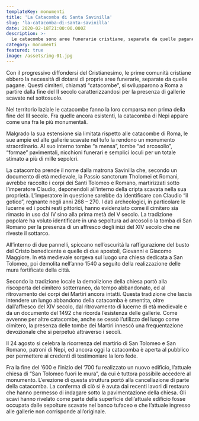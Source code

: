 ```yaml
---
templateKey: monumenti
title: 'La Catacomba di Santa Savinilla'
slug: 'la-catacomba-di-santa-savinilla'
date: 2020-02-18T21:00:00.000Z
description: >-
  Le catacombe sono aree funerarie cristiane, separate da quelle pagane. Si svilupparono a Roma a partire dalla fine del II secolo caratterizzandosi per la presenza di gallerie scavate nel sottosuolo. Le Catacombe di Santa Savinilla presenti a Nepi sono tra le più straordinarie del Lazio.
category: monumenti
featured: true
image: /assets/img-01.jpg
---
```

Con il progressivo diffondersi del Cristianesimo, le prime comunità cristiane ebbero la necessità di dotarsi di proprie aree funerarie, separate da quelle pagane. Questi cimiteri, chiamati “catacombe”, si svilupparono a Roma a partire dalla fine del II secolo caratterizzandosi per la presenza di gallerie scavate nel sottosuolo.

Nel territorio laziale le catacombe fanno la loro comparsa non prima della fine del III secolo. Fra quelle ancora esistenti, la catacomba di Nepi appare come una fra le più monumentali.

Malgrado la sua estensione sia limitata rispetto alle catacombe di Roma, le sue ampie ed alte gallerie scavate nel tufo la rendono un monumento straordinario.
Al suo interno tombe “a mensa”, tombe “ad arcosolio”,  “formae” pavimentali,     nicchioni
funerari e semplici loculi per un totale stimato a più di mille sepolcri.

La catacomba prende il nome dalla matrona Savinilla che, secondo un documento di età medievale, la Passio sanctorum Tholomei et Romani, avrebbe raccolto i corpi dei Santi Tolomeo e Romano, martirizzati sotto l’imperatore Claudio, deponendoli all’interno della cripta scavata nella sua proprietà. L’imperatore in questione  sarebbe da  identificare con Claudio “il gotico”, regnante negli anni 268 – 270.  I dati archeologici, in particolare le lucerne ed i pochi resti pittorici, hanno evidenziato come il cimitero sia rimasto in uso dal IV sino alla prima metà del V secolo. La tradizione popolare ha voluto identificare in una sepoltura ad arcosolio la tomba di San Romano per la presenza di un affresco degli inizi del XIV secolo che ne riveste il sottarco.

All’interno di due pannelli, spiccano nell’oscurità la raffigurazione del busto del Cristo benedicente  e quelle di due apostoli, Giovanni e Giacomo Maggiore. In età medievale sorgeva sul luogo una chiesa dedicata a San Tolomeo, poi demolita nell’anno 1540 a seguito della realizzazione delle mura fortificate della città.

Secondo la tradizione locale la demolizione della chiesa portò alla riscoperta del cimitero sotterraneo, da tempo abbandonato, ed al ritrovamento dei corpi dei Martiri ancora intatti. Questa tradizione che lascia intendere un lungo abbandono della catacomba è  smentita, oltre dall’affresco del XIV secolo, dal ritrovamento di lucerne di età medievale e  da un documento del 1492 che ricorda l’esistenza delle gallerie.
Come avvenne per altre catacombe, anche se cessò l’utilizzo del luogo come cimitero, la presenza delle tombe dei Martiri innescò una frequentazione devozionale che si perpetuò attraverso i secoli.

Il 24 agosto si celebra la ricorrenza del martirio di San Tolomeo e San Romano, patroni di Nepi, ed ancora oggi la catacomba è aperta al pubblico per permettere ai credenti di testimoniare la loro fede.

Fra la fine del ‘600 e l’inizio del ‘700 fu realizzato un nuovo edificio, l’attuale chiesa di “San Tolomeo fuori le mura”, da cui è tuttora possibile accedere al monumento.
L’erezione di questa struttura portò alla cancellazione di parte della catacomba. La conferma di ciò si è avuta dai recenti lavori di restauro che hanno permesso di indagare sotto la pavimentazione della chiesa. Gli scavi hanno rivelato come parte della superficie dell’attuale edificio fosse occupata dalle sepolture scavate nel banco tufaceo e che l’attuale ingresso alle gallerie non corrisponde all’originale.